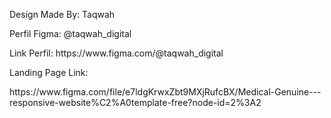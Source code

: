 <p>Design Made By: Taqwah</p>
<p>Perfil Figma: @taqwah_digital</p>
<p>Link Perfil: https://www.figma.com/@taqwah_digital</p>

<p>Landing Page Link: </p>
https://www.figma.com/file/e7ldgKrwxZbt9MXjRufcBX/Medical-Genuine---responsive-website%C2%A0template-free?node-id=2%3A2